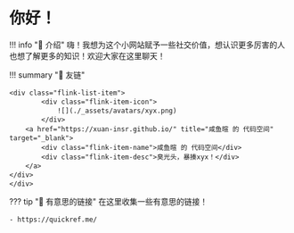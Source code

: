 # 你好！

!!! info "📜 介绍"
    嗨！我想为这个小网站赋予一些社交价值，想认识更多厉害的人也想了解更多的知识！欢迎大家在这里聊天！
    

!!! summary "🔗 友链"
    <div class="flink-list">

    <div class="flink-list-item">
            <div class="flink-item-icon">
                ![](./_assets/avatars/xyx.png)
            </div>
        <a href="https://xuan-insr.github.io/" title="咸鱼暄 的 代码空间" target="_blank">
            <div class="flink-item-name">咸鱼暄 的 代码空间</div>
            <div class="flink-item-desc">臭光头，暴揍xyx！</div>
        </a>
    </div>
    </div>

??? tip "🔗 有意思的链接" 
    在这里收集一些有意思的链接！

    - https://quickref.me/
